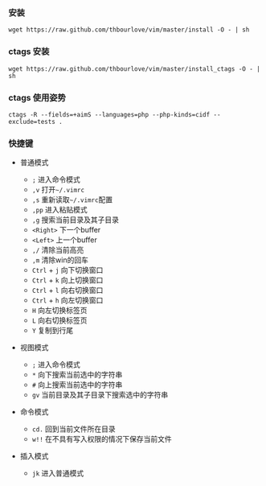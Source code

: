 ### 安装

    wget https://raw.github.com/thbourlove/vim/master/install -O - | sh

### ctags 安装

    wget https://raw.github.com/thbourlove/vim/master/install_ctags -O - | sh

### ctags 使用姿势

    ctags -R --fields=+aimS --languages=php --php-kinds=cidf --exclude=tests .

### 快捷键

* 普通模式

    * `;` 进入命令模式
    * `,v` 打开`~/.vimrc`
    * `,s` 重新读取`~/.vimrc`配置
    * `,pp` 进入粘贴模式
    * `,g` 搜索当前目录及其子目录
    * `<Right>` 下一个buffer
    * `<Left>` 上一个buffer
    * `,/` 清除当前高亮
    * `,m` 清除win的回车
    * `Ctrl` + `j` 向下切换窗口
    * `Ctrl` + `k` 向上切换窗口
    * `Ctrl` + `l` 向右切换窗口
    * `Ctrl` + `h` 向左切换窗口
    * `H` 向左切换标签页
    * `L` 向右切换标签页
    * `Y` 复制到行尾


* 视图模式

    * `;` 进入命令模式
    * `*` 向下搜索当前选中的字符串
    * `#` 向上搜索当前选中的字符串
    * `gv` 当前目录及其子目录下搜索选中的字符串


* 命令模式

    * `cd.` 回到当前文件所在目录
    * `w!!` 在不具有写入权限的情况下保存当前文件


* 插入模式

    * `jk` 进入普通模式
